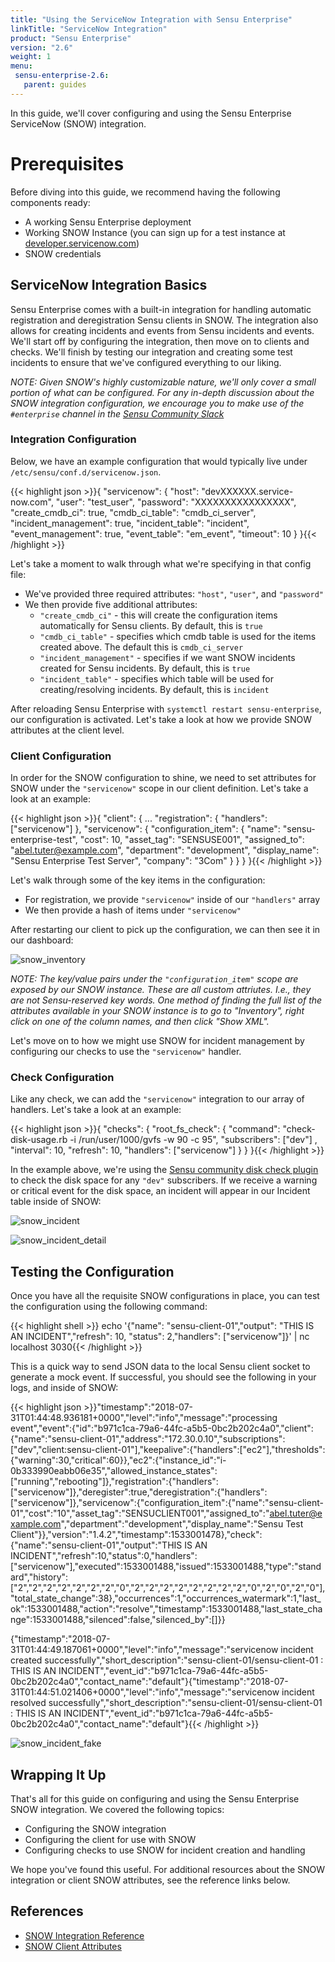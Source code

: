 ```yaml
---
title: "Using the ServiceNow Integration with Sensu Enterprise"
linkTitle: "ServiceNow Integration"
product: "Sensu Enterprise"
version: "2.6"
weight: 1
menu:
 sensu-enterprise-2.6:
   parent: guides
---
```


In this guide, we'll cover configuring and using the Sensu Enterprise ServiceNow (SNOW) integration.

# Prerequisites

Before diving into this guide, we recommend having the following components ready:

- A working Sensu Enterprise deployment
- Working SNOW Instance (you can sign up for a test instance at [developer.servicenow.com][1])
- SNOW credentials

## ServiceNow Integration Basics

Sensu Enterprise comes with a built-in integration for handling automatic registration and deregistration Sensu clients in SNOW. The integration also allows for creating incidents and events from Sensu incidents and events. We'll start off by configuring the integration, then move on to clients and checks. We'll finish by testing our integration and creating some test incidents to ensure that we've configured everything to our liking.

_NOTE: Given SNOW's highly customizable nature, we'll only cover a small portion of what can be configured. For any in-depth discussion about the SNOW integration configuration, we encourage you to make use of the `#enterprise` channel in the [Sensu Community Slack][2]_

### Integration Configuration

Below, we have an example configuration that would typically live under `/etc/sensu/conf.d/servicenow.json`. 

{{< highlight json >}}{
  "servicenow": {
    "host": "devXXXXXX.service-now.com",
    "user": "test_user",
    "password": "XXXXXXXXXXXXXXXX",
    "create_cmdb_ci": true,
    "cmdb_ci_table": "cmdb_ci_server",
    "incident_management": true,
    "incident_table": "incident",
    "event_management": true,
    "event_table": "em_event",
    "timeout": 10
  }
}{{< /highlight >}}

Let's take a moment to walk through what we're specifying in that config file:

* We've provided three required attributes: `"host"`, `"user"`, and `"password"`
* We then provide five additional attributes:
  * `"create_cmdb_ci"` - this will create the configuration items automatically for Sensu clients. By default, this is `true`
  * `"cmdb_ci_table"` - specifies which cmdb table is used for the items created above. The default this is `cmdb_ci_server`
  * `"incident_management"` - specifies if we want SNOW incidents created for Sensu incidents. By default, this is `true`
  * `"incident_table"` - specifies which table will be used for creating/resolving incidents. By default, this is `incident`

After reloading Sensu Enterprise with `systemctl restart sensu-enterprise`, our configuration is activated. Let's take a look at how we provide SNOW attributes at the client level.

### Client Configuration

In order for the SNOW configuration to shine, we need to set attributes for SNOW under the `"servicenow"` scope in our client definition. Let's take a look at an example:

{{< highlight json >}}{
 "client": {
   ...
   "registration": {
     "handlers": ["servicenow"]
   },
   "servicenow": {
     "configuration_item": {
       "name": "sensu-enterprise-test",
       "cost": 10,
       "asset_tag": "SENSUSE001",
       "assigned_to": "abel.tuter@example.com",
       "department": "development",
       "display_name": "Sensu Enterprise Test Server",
       "company": "3Com"
     }
   }
 }
}{{< /highlight >}}

Let's walk through some of the key items in the configuration:

* For registration, we provide `"servicenow"` inside of our `"handlers"` array
* We then provide a hash of items under `"servicenow"`

After restarting our client to pick up the configuration, we can then see it in our dashboard:

![snow_inventory][3]

_NOTE: The key/value pairs under the `"configuration_item"` scope are exposed by our SNOW instance. These are all custom attriutes. I.e., they are not Sensu-reserved key words. One method of finding the full list of the attributes available in your SNOW instance is to go to "Inventory", right click on one of the column names, and then click "Show XML"._

Let's move on to how we might use SNOW for incident management by configuring our checks to use the `"servicenow"` handler.

### Check Configuration

Like any check, we can add the `"servicenow"` integration to our array of handlers. Let's take a look at an example:

{{< highlight json >}}{
  "checks": {
    "root_fs_check": {
      "command": "check-disk-usage.rb -i /run/user/1000/gvfs -w 90 -c 95",
      "subscribers": ["dev"] ,
      "interval": 10,
      "refresh": 10,
      "handlers": ["servicenow"]
    }
  }
}{{< /highlight >}}

In the example above, we're using the [Sensu community disk check plugin][4] to check the disk space for any `"dev"` subscribers. If we receive a warning or critical event for the disk space, an incident will appear in our Incident table inside of SNOW:

![snow_incident][5]

![snow_incident_detail][6]

## Testing the Configuration

Once you have all the requisite SNOW configurations in place, you can test the configuration using the following command:

{{< highlight shell >}} echo '{"name": "sensu-client-01","output": "THIS IS AN INCIDENT","refresh": 10, "status": 2,"handlers": ["servicenow"]}' | nc localhost 3030{{< /highlight >}}

This is a quick way to send JSON data to the local Sensu client socket to generate a mock event. If successful, you should see the following in your logs, and inside of SNOW:

{{< highlight json >}}"timestamp":"2018-07-31T01:44:48.936181+0000","level":"info","message":"processing event","event":{"id":"b971c1ca-79a6-44fc-a5b5-0bc2b202c4a0","client":{"name":"sensu-client-01","address":"172.30.0.10","subscriptions":["dev","client:sensu-client-01"],"keepalive":{"handlers":["ec2"],"thresholds":{"warning":30,"critical":60}},"ec2":{"instance_id":"i-0b333990eabb06e35","allowed_instance_states":["running","rebooting"]},"registration":{"handlers":["servicenow"]},"deregister":true,"deregistration":{"handlers":["servicenow"]},"servicenow":{"configuration_item":{"name":"sensu-client-01","cost":"10","asset_tag":"SENSUCLIENT001","assigned_to":"abel.tuter@example.com","department":"development","display_name":"Sensu Test Client"}},"version":"1.4.2","timestamp":1533001478},"check":{"name":"sensu-client-01","output":"THIS IS AN INCIDENT","refresh":10,"status":0,"handlers":["servicenow"],"executed":1533001488,"issued":1533001488,"type":"standard","history":["2","2","2","2","2","2","2","0","2","2","2","2","2","2","2","2","0","2","0","2","0"],"total_state_change":38},"occurrences":1,"occurrences_watermark":1,"last_ok":1533001488,"action":"resolve","timestamp":1533001488,"last_state_change":1533001488,"silenced":false,"silenced_by":[]}}

{"timestamp":"2018-07-31T01:44:49.187061+0000","level":"info","message":"servicenow incident created successfully","short_description":"sensu-client-01/sensu-client-01 : THIS IS AN INCIDENT","event_id":"b971c1ca-79a6-44fc-a5b5-0bc2b202c4a0","contact_name":"default"}{"timestamp":"2018-07-31T01:44:51.021406+0000","level":"info","message":"servicenow incident resolved successfully","short_description":"sensu-client-01/sensu-client-01 : THIS IS AN INCIDENT","event_id":"b971c1ca-79a6-44fc-a5b5-0bc2b202c4a0","contact_name":"default"}{{< /highlight >}}

![snow_incident_fake][5]

## Wrapping It Up

That's all for this guide on configuring and using the Sensu Enterprise SNOW integration. We covered the following topics:

- Configuring the SNOW integration
- Configuring the client for use with SNOW
- Configuring checks to use SNOW for incident creation and handling

We hope you've found this useful. For additional resources about the SNOW integration or client SNOW attributes, see the reference links below.

## References

- [SNOW Integration Reference][7]
- [SNOW Client Attributes][8]

<!-- LINKS -->
[1]: https://developer.servicenow.com
[2]: https://slack.sensu.io
[3]: /images/snow_inventory.png
[4]: https://github.com/sensu-plugins/sensu-plugins-disk-checks
[5]: /images/snow_incident.png
[6]: /images/snow_incident_detail.png
[7]: ../../integrations/servicenow/
[8]: /sensu-core/1.3/reference/clients/#servicenow-attributes